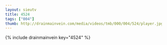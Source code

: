 ```yaml
--- 
layout: sieutv
title: 4524
tags: ["004"]
thumb: http://drainmainvein.com/media/videos/tmb/000/004/524/player.jpg
---
```

{% include drainmainvein key="4524" %} 
